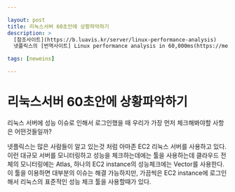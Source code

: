 ```yaml
---

layout: post
title: 리눅스서버 60초안에 상황파악하기
description: >
  [참조사이트](https://b.luavis.kr/server/linux-performance-analysis)
  넷플릭스의 [번역사이트] Linux performance analysis in 60,000ms(https://medium.com/netflix-techblog/linux-performance-analysis-in-60-000-milliseconds-accc10403c55)에 대해서 부분적으로 번역한 글입니다.

tags: [neweins]

---
```


# 리눅스서버 60초안에 상황파악하기

리눅스 서버에 성능 이슈로 인해서 로그인했을 때 우리가 가장 먼저 체크해봐야할 사항은 어떤것들일까?

넷플릭스는 많은 사람들이 알고 있는것 처럼 아마존 EC2 리눅스 서버를 사용하고 있다. 이런 대규모 서버를 모니터링하고 성능을 체크하는데에는 툴을 사용하는데 클라우드 전체의 모니터링에는 Atlas, 하나의 EC2 instance의 성능체크에는 Vector를 사용한다. 이 툴을 이용하면 대부분의 이슈는 해결 가능하지만, 가끔씩은 EC2 instance에 로그인해서 리눅스의 표준적인 성능 체크 툴을 사용할때가 있다.

